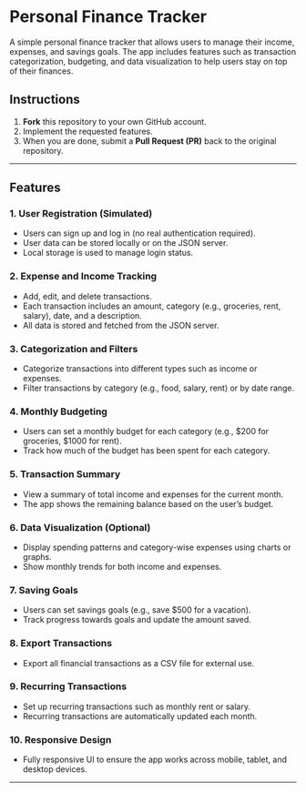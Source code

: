 # Personal Finance Tracker

A simple personal finance tracker that allows users to manage their income, expenses, and savings goals. The app includes features such as transaction categorization, budgeting, and data visualization to help users stay on top of their finances.

## Instructions

1. **Fork** this repository to your own GitHub account.
2. Implement the requested features.
3. When you are done, submit a **Pull Request (PR)** back to the original repository.

---

## Features

### 1. **User Registration (Simulated)**

- Users can sign up and log in (no real authentication required).
- User data can be stored locally or on the JSON server.
- Local storage is used to manage login status.

### 2. **Expense and Income Tracking**

- Add, edit, and delete transactions.
- Each transaction includes an amount, category (e.g., groceries, rent, salary), date, and a description.
- All data is stored and fetched from the JSON server.

### 3. **Categorization and Filters**

- Categorize transactions into different types such as income or expenses.
- Filter transactions by category (e.g., food, salary, rent) or by date range.

### 4. **Monthly Budgeting**

- Users can set a monthly budget for each category (e.g., $200 for groceries, $1000 for rent).
- Track how much of the budget has been spent for each category.

### 5. **Transaction Summary**

- View a summary of total income and expenses for the current month.
- The app shows the remaining balance based on the user’s budget.

### 6. **Data Visualization (Optional)**

- Display spending patterns and category-wise expenses using charts or graphs.
- Show monthly trends for both income and expenses.

### 7. **Saving Goals**

- Users can set savings goals (e.g., save $500 for a vacation).
- Track progress towards goals and update the amount saved.

### 8. **Export Transactions**

- Export all financial transactions as a CSV file for external use.

### 9. **Recurring Transactions**

- Set up recurring transactions such as monthly rent or salary.
- Recurring transactions are automatically updated each month.

### 10. **Responsive Design**

- Fully responsive UI to ensure the app works across mobile, tablet, and desktop devices.

---
